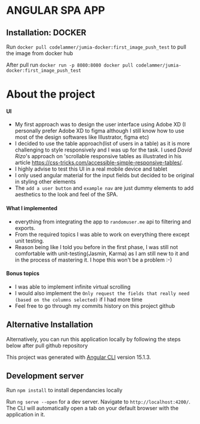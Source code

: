 # ANGULAR SPA APP
## Installation: DOCKER

Run `docker pull codelammer/jumia-docker:first_image_push_test` to pull the image from docker hub

After pull run 
`docker run -p 8080:8080 docker pull codelammer/jumia-docker:first_image_push_test`

# About the project

#### UI
* My first approach was to design the user interface using Adobe XD (I personally prefer Adobe XD to figma although I still know how to use most of the design softwares like Illustrator, figma etc)
* I decided to use the table approach(list of users in a table) as it is more challenging to style responsively and I was up for the task. I used *David Rizo*'s approach on 'scrollable responsive tables as illustrated in his article https://css-tricks.com/accessible-simple-responsive-tables/.
* I highly advise to test this UI in a real mobile device and tablet 
* I only used angular material for the input fields but decided to be original in styling other elements
* The `add a user button` and `example nav` are just dummy elements to add aesthetics to the look and feel of the SPA.

#### What I implemented
* everything from integrating the app to `randomuser.me` api to filtering and exports.
* From the required topics I was able to work on everything there except unit testing.
* Reason being like I told you before in the first phase, I was still not comfortable with unit-testing(Jasmin, Karma) as I am still new to it and in the process of mastering it. I hope this won't be a problem :-)

#### Bonus topics
* I was able to implement infinite virtual scrolling 
* I would also implement the `Only request the fields that really need (based on the columns selected)` if I had more time
* Feel free to go through my commits history on this project github


## Alternative Installation
Alternatively, you can run this application locally by following the steps below after pull github repository

This project was generated with [Angular CLI](https://github.com/angular/angular-cli) version 15.1.3.

## Development server
Run `npm install` to install dependancies locally

Run `ng serve --open` for a dev server. Navigate to `http://localhost:4200/`. The CLI will automatically open a tab on your default browser with the application in it.
